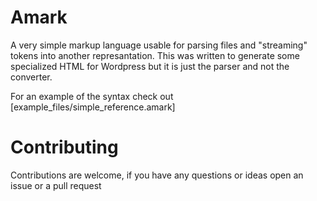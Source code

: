 # Amark
A very simple markup language usable for parsing files and "streaming" tokens into another 
represantation. This was written to generate some specialized HTML for Wordpress but it is just 
the parser and not the converter.

For an example of the syntax check out [example_files/simple_reference.amark]

# Contributing
Contributions are welcome, if you have any questions or ideas open an issue or a pull request

